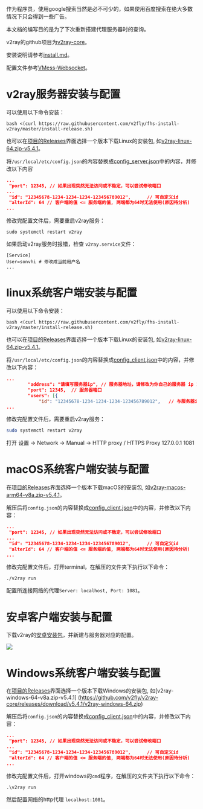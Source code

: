 作为程序员，使用google搜索当然是必不可少的，如果使用百度搜索在绝大多数情况下只会得到一些广告。

本文档的编写目的是为了下次重新搭建代理服务器时的查询。

v2ray的github项目为[v2ray-core](https://github.com/v2fly/v2ray-core)。

安装说明请参考[install.md](https://github.com/v2fly/manual/blob/master/zh_cn/chapter_00/install.md)。

配置文件参考[VMess-Websocket](https://github.com/v2fly/v2ray-examples/tree/master/VMess-Websocket)。

# v2ray服务器安装与配置

可以使用以下命令安装：

```shell
bash <(curl https://raw.githubusercontent.com/v2fly/fhs-install-v2ray/master/install-release.sh)
```

也可以在[项目的Releases](https://github.com/v2fly/v2ray-core/releases)界面选择一个版本下载Linux的安装包, 如[v2ray-linux-64.zip-v5.4.1](https://github.com/v2fly/v2ray-core/releases/download/v5.4.1/v2ray-linux-64.zip)。

将`/usr/local/etc/config.json`的内容替换成[config_server.json](https://github.com/v2fly/v2ray-examples/blob/master/VMess-Websocket/config_server.json)中的内容，并修改以下内容

```json
...
 "port": 12345,	// 如果出现突然无法访问或不稳定，可以尝试修改端口
...
 "id": "12345678-1234-1234-1234-123456789012",		// 可自定义id
 "alterId": 64 // 客户端的值 <= 服务端的值, 两端都为64时无法使用(原因待分析)
...
```

修改完配置文件后，需要重启v2ray服务：

```shell
sudo systemctl restart v2ray
```

如果启动v2ray服务时报错，检查 `v2ray.service`文件：

```shell
[Service]
User=sonvhi # 修改成当前用户名
...
```

# linux系统客户端安装与配置

可以使用以下命令安装：

```shell
bash <(curl https://raw.githubusercontent.com/v2fly/fhs-install-v2ray/master/install-release.sh)
```

也可以在[项目的Releases](https://github.com/v2fly/v2ray-core/releases)界面选择一个版本下载Linux的安装包, 如[v2ray-linux-64.zip-v5.4.1](https://github.com/v2fly/v2ray-core/releases/download/v5.4.1/v2ray-linux-64.zip)。

将`/usr/local/etc/config.json`的内容替换成[config_client.json](https://github.com/v2fly/v2ray-examples/blob/master/VMess-Websocket/config_client.json)中的内容，并修改以下内容：

```json
...
        "address": "请填写服务器ip", // 服务器地址，请修改为你自己的服务器 ip 或域名
        "port": 12345,  // 服务器端口
        "users": [{ 
			"id": "12345678-1234-1234-1234-123456789012",	// 与服务器id一样
...
```

修改完配置文件后，需要重启v2ray服务：

```sh
sudo systemctl restart v2ray
```

打开 设置 -> Network -> Manual -> HTTP proxy / HTTPS Proxy 127.0.0.1 1081

# macOS系统客户端安装与配置

在[项目的Releases](https://github.com/v2fly/v2ray-core/releases)界面选择一个版本下载macOS的安装包, 如[v2ray-macos-arm64-v8a.zip-v5.4.1](https://github.com/v2fly/v2ray-core/releases/download/v5.4.1/v2ray-macos-arm64-v8a.zip)。

解压后将`config.json`的内容替换成[config_client.json](https://github.com/v2fly/v2ray-examples/blob/master/VMess-Websocket/config_client.json)中的内容，并修改以下内容：
```json
...
 "port": 12345,	// 如果出现突然无法访问或不稳定，可以尝试修改端口
...
 "id": "12345678-1234-1234-1234-123456789012",		// 可自定义id
 "alterId": 64 // 客户端的值 <= 服务端的值, 两端都为64时无法使用(原因待分析)
...
```

修改完配置文件后，打开terminal，在解压的文件夹下执行以下命令：

```shell
./v2ray run
```

配置所连接网络的代理`Server: localhost, Port: 1081`。

# 安卓客户端安装与配置

下载v2ray的[安卓安装包](https://github.com/2dust/v2rayNG/releases)，并新建与服务器对应的配置。

![](http://chenxiaosong.com/pictures/v2ray-android.jpeg)

# Windows系统客户端安装与配置

在[项目的Releases](https://github.com/v2fly/v2ray-core/releases)界面选择一个版本下载Windows的安装包, 如[v2ray-windows-64-v8a.zip-v5.4.1]
(https://github.com/v2fly/v2ray-core/releases/download/v5.4.1/v2ray-windows-64.zip)

解压后将`config.json`的内容替换成[config_client.json](https://github.com/v2fly/v2ray-examples/blob/master/VMess-Websocket/config_client.json)中的内容，并修改以下内容：
```json
...
 "port": 12345,	// 如果出现突然无法访问或不稳定，可以尝试修改端口
...
 "id": "12345678-1234-1234-1234-123456789012",		// 可自定义id
 "alterId": 64 // 客户端的值 <= 服务端的值, 两端都为64时无法使用(原因待分析)
...
```

修改完配置文件后，打开windows的`cmd`程序，在解压的文件夹下执行以下命令：

```shell
.\v2ray run
```

然后配置网络的http代理 `localhost:1081`。
